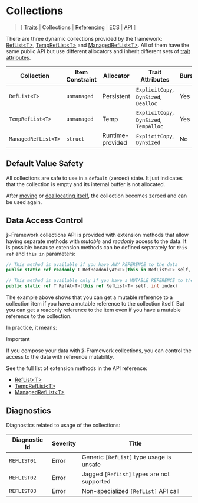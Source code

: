 # Collections

> \[ [Traits](traits.md)
> \| **Collections**
> \| [Referencing](borrow-checker-at-home.md)
> \| [ECS](ecs.md)
> \| [API](api/index.g.md)
> \]

There are three dynamic collections provided by the framework:
[RefList\<T\>](api/T.RefList-1.g.md), [TempRefList\<T\>](api/T.TempRefList-1.g.md)
and [ManagedRefList\<T\>](api/T.ManagedRefList-1.g.md).
All of them have the same public API but use different allocators
and inherit different sets of [trait attributes](traits.md).

| Collection          | Item Constraint | Allocator        | Trait Attributes                        | Burst |
|---------------------|-----------------|------------------|-----------------------------------------|-------|
| `RefList<T>`        | `unmanaged`     | Persistent       | `ExplicitCopy`, `DynSized`, `Dealloc`   | Yes   |
| `TempRefList<T>`    | `unmanaged`     | Temp             | `ExplicitCopy`, `DynSized`, `TempAlloc` | Yes   |
| `ManagedRefList<T>` | `struct`        | Runtime-provided | `ExplicitCopy`, `DynSized`              | No    |

## Default Value Safety

All collections are safe to use in a `default` (zeroed) state.
It just indicates that the collection is empty and its internal buffer is not allocated.

After [moving](api/T.KsiExtensions.g.md#ref-tmove) or [deallocating itself](api/T.RefList-1.g.md#ref-reflisttdealloc),
the collection becomes zeroed and can be used again.

## Data Access Control

ѯ-Framework collections API is provided with extension methods that allow having separate methods with _mutable_ and
_readonly_ access to the data.
It is possible because extension methods can be defined separately for `this ref` and `this in` parameters:

```csharp
// This method is available if you have ANY REFERENCE to the data
public static ref readonly T RefReadonlyAt<T>(this in RefList<T> self, int index)

// This method is available only if you have a MUTABLE REFERENCE to the data
public static ref T RefAt<T>(this ref RefList<T> self, int index)
```

The example above shows that you can get a mutable reference to a collection item
if you have a mutable reference to the collection itself.
But you can get a readonly reference to the item even if you have a mutable reference to the collection.

In practice, it means:

> [!IMPORTANT]
> If you compose your data with ѯ-Framework collections,
> you can control the access to the data with reference mutability.

See the full list of extension methods in the API reference:
- [RefList\<T\>](api/T.RefList-1.g.md)
- [TempRefList\<T\>](api/T.TempRefList-1.g.md)
- [ManagedRefList\<T\>](api/T.ManagedRefList-1.g.md)

## Diagnostics

Diagnostics related to usage of the collections:

| Diagnostic Id | Severity | Title                                      |
|---------------|----------|--------------------------------------------|
| `REFLIST01`   | Error    | Generic `[RefList]` type usage is unsafe   |
| `REFLIST02`   | Error    | Jagged `[RefList]` types are not supported |
| `REFLIST03`   | Error    | Non-specialized `[RefList]` API call       |